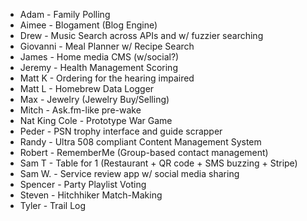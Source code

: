  * Adam - Family Polling
 * Aimee - Blogament (Blog Engine)
 * Drew - Music Search across APIs and w/ fuzzier searching
 * Giovanni - Meal Planner w/ Recipe Search
 * James - Home media CMS (w/social?)
 * Jeremy - Health Management Scoring
 * Matt K - Ordering for the hearing impaired
 * Matt L - Homebrew Data Logger
 * Max - Jewelry (Jewelry Buy/Selling)
 * Mitch - Ask.fm-like pre-wake
 * Nat King Cole - Prototype War Game
 * Peder - PSN trophy interface and guide scrapper
 * Randy - Ultra 508 compliant Content Management System
 * Robert - RememberMe (Group-based contact management)
 * Sam T - Table for 1 (Restaurant + QR code + SMS buzzing + Stripe)
 * Sam W. - Service review app w/ social media sharing
 * Spencer - Party Playlist Voting
 * Steven - Hitchhiker Match-Making
 * Tyler - Trail Log
